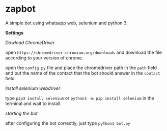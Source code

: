 # zapbot
A simple bot using whatsapp web, selenium and python 3.

**Settings**

*Dowload ChromeDriver*

open ```https://chromedriver.chromium.org/downloads``` and download the file according to your version of chrome.

open the ```config.py``` file and place the chromedriver path in the ```path``` field and put the name of the contact that the bot should answer in the ```contact``` field.

*Install selenium webdriver*

type ```pip3 install selenium``` or ```python3 -m pip install selenium``` in the terminal and wait to install.

*starting the bot*

after configuring the bot correctly, just type ```python3 bot.py```
